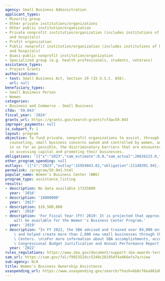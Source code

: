 ```yaml
---
agency: Small Business Administration
applicant_types:
- Minority group
- Other private institutions/organizations
- Other public institution/organization
- Private nonprofit institution/organization (includes institutions of higher education
  and hospitals)
- Profit organization
- Public nonprofit institution/organization (includes institutions of higher education
  and hospitals)
- Quasi-public nonprofit institution/organization
- Specialized group (e.g. health professionals, students, veterans)
assistance_types:
- Project Grants
authorizations:
- text: Small Business Act, Section 29 (15 U.S.C. 656).
  url: null
beneficiary_types:
- Small Business Person
- Women
categories:
- Business and Commerce - Small Business
cfda: '59.043'
fiscal_year: '2024'
grants_url: https://grants.gov/search-grants?cfda=59.043
improper_payments: null
is_subpart_f: 1
layout: program
objective: To fund private, nonprofit organizations to assist, through training and
  counseling, small business concerns owned and controlled by women, and to remove,
  in so far as possible, the discriminatory barriers that are encountered by women
  in accessing capital and promoting their businesses.
obligations: '[{"x":"2023","sam_estimate":0.0,"sam_actual":20626215.0,"usa_spending_actual":21065367.26},{"x":"2024","sam_estimate":0.0,"sam_actual":24004811.0,"usa_spending_actual":24106289.02},{"x":"2025","sam_estimate":0.0,"sam_actual":27000000.0,"usa_spending_actual":85625.58}]'
other_program_spending: null
outlays: '[{"x":"2023","outlay":15954043.82,"obligation":21148391.94},{"x":"2024","outlay":10195500.0,"obligation":25350000.0},{"x":"2025","outlay":0.0,"obligation":0.0}]'
permalink: /program/59.043.html
popular_name: Women’s Business Center (WBO)
program_type: assistance_listing
results:
- description: No data available 17335000
  year: '2016'
- description: '18000000'
  year: '2017'
- description: $18,500,000
  year: '2018'
- description: 'For Fiscal Year (FY) 2019: It is projected that approximately $17million
    will be available for the Women''s Business Center Program.'
  year: '2019'
- description: "In FY 2022, the SBA advised and trained over 84,000 entrepreneurs\
    \ and helped create more than 2,800 new small businesses through the Women's Business\
    \ Centers. \n\nFor more information about SBA accomplishments, access the SBA\
    \ Congressional Budget Justification and Annual Performance Report: https://www.sba.gov/document/report-congressional-budget-justification-annual-performance-report"
  year: '2022'
rules_regulations: https://www.sba.gov/document/support-sba-awards-terms-conditions
sam_url: https://sam.gov/fal/f992352dcc5249c28195df4a466efa7a/view
sub-agency: N/A
title: Women's Business Ownership Assistance
usaspending_url: https://www.usaspending.gov/search/?hash=bb8cf6ea861db91d6b1ad75d7398e2e8
---
```

